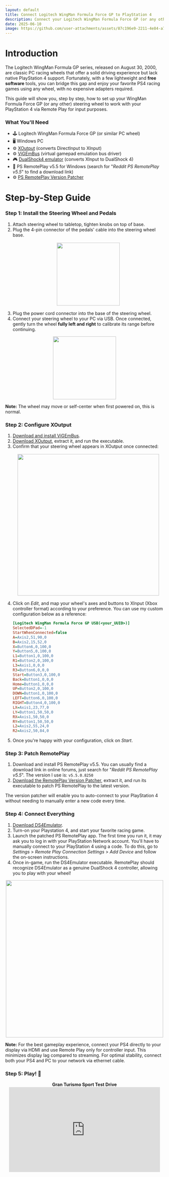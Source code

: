 ```yaml
---
layout: default
title: Connect Logitech WingMan Formula Force GP to PlayStation 4
description: Connect your Logitech WingMan Formula Force GP (or any other) steering wheel to your PlayStation 4.
date: 2025-06-10
image: https://github.com/user-attachments/assets/87c196e9-2211-4e84-a7c0-a10c570b6eef
---
```


# Introduction

The Logitech WingMan Formula GP series, released on August 30, 2000, are classic PC racing wheels that offer a solid driving experience but lack native PlayStation 4 support. Fortunately, with a few lightweight and **free software** tools, you can bridge this gap and enjoy your favorite PS4 racing games using any wheel, with no expensive adapters required.

This guide will show you, step by step, how to set up your WingMan Formula Force GP (or any other) steering wheel to work with your PlayStation 4 via Remote Play for input purposes.

### What You'll Need

 - 🕹️ Logitech WingMan Formula Force GP (or similar PC wheel)
 - 🖥️ Windows PC
 - ⚙️ [XOutput](https://github.com/csutorasa/XOutput/releases) (converts DirectInput to XInput)
 - ⚙️ [ViGEmBus](https://github.com/nefarius/ViGEmBus/releases) (virtual gamepad emulation bus driver)
 - 🎮 [DualShock4 emulator](https://github.com/r57zone/DualShock4-emulator/releases) (converts XInput to DualShock 4)
 - 📡 PS RemotePlay v5.5 for Windows (search for "_Reddit PS RemotePlay v5.5_" to find a download link)
 - ⚙️ [PS RemotePlay Version Patcher](https://github.com/xeropresence/remoteplay-version-patcher/releases)

# Step-by-Step Guide

<div class="step">
    <h3>Step 1: Install the Steering Wheel and Pedals</h3>
</div>

1. Attach steering wheel to tabletop, tighten knobs on top of base.
2. Plug the 4-pin connector of the pedals' cable into the steering wheel base.
    <p align="center" style="margin: 1rem 0;">
        <img src="https://github.com/user-attachments/assets/f9e90f7a-c585-4478-bd52-039212b135ff" width="200">
    </p>
3. Plug the power cord connector into the base of the steering wheel.
4. Connect your steering wheel to your PC via USB. Once connected, gently turn the wheel **fully left and right** to calibrate its range before continuing.

<p align="center">
  <img src="https://github.com/user-attachments/assets/29a7dabb-cd21-4c94-84cd-c9e19f98eddf" width="200">
</p>

**Note:** The wheel may move or self-center when first powered on, this is normal. 

<div class="step">
    <h3>Step 2: Configure XOutput</h3>
</div>

1. [Download and install ViGEmBus](https://github.com/nefarius/ViGEmBus/releases).
2. [Download XOutput](https://github.com/csutorasa/XOutput/releases), extract it, and run the executable.
3. Confirm that your steering wheel appears in XOutput once connected:
    <p align="center" style="margin: 1rem 0;">
        <img src="https://github.com/user-attachments/assets/266e999f-0dd9-47b8-8617-624b4c483efb" width="450">
    </p>
4. Click on _Edit_, and map your wheel's axes and buttons to XInput (Xbox controller format) according to your preference. You can use my custom configuration below as a reference:
    ```ini
    [Logitech WingMan Formula Force GP USB(<your_UUID>)]
    SelectedDPad=-1
    StartWhenConnected=false
    A=Axis2,51,90,0
    B=Axis2,15,52,0
    X=Button6,0,100,0
    Y=Button5,0,100,0
    L1=Button1,0,100,0
    R1=Button2,0,100,0
    L3=Axis1,0,0,0
    R3=Button6,0,0,0
    Start=Button3,0,100,0
    Back=Button1,0,0,0
    Home=Button1,0,0,0
    UP=Button2,0,100,0
    DOWN=Button1,0,100,0
    LEFT=Button6,0,100,0
    RIGHT=Button4,0,100,0
    LX=Axis1,23,77,0
    LY=Button1,50,50,0
    RX=Axis1,50,50,0
    RY=Button1,50,50,0
    L2=Axis2,55,24,0
    R2=Axis2,50,84,0
    ```
5. Once you're happy with your configuration, click on _Start_.

<div class="step">
    <h3>Step 3: Patch RemotePlay</h3>
</div>

1. Download and install PS RemotePlay v5.5. You can usually find a download link in online forums, just search for "_Reddit PS RemotePlay v5.5_". The version I use is: `v5.5.0.8250`
2. [Download the RemotePlay Version Patcher](https://github.com/xeropresence/remoteplay-version-patcher/releases), extract it, and run its executable to patch PS RemotePlay to the latest version.

The version patcher will enable you to auto-connect to your PlayStation 4 without needing to manually enter a new code every time.

<div class="step">
    <h3>Step 4: Connect Everything</h3>
</div>

1. [Download DS4Emulator](https://github.com/r57zone/DualShock4-emulator/releases).
2. Turn-on your Playstation 4, and start your favorite racing game.
3. Launch the patched PS RemotePlay app. The first time you run it, it may ask you to log in with your PlayStation Network account. You'll have to manually connect to your PlayStation 4 using a code. To do this, go to _Settings_ > _Remote Play Connection Settings_ > _Add Device_ and follow the on-screen instructions.
4. Once in-game, run the DS4Emulator executable. RemotePlay should recognize DS4Emulator as a genuine DualShock 4 controller, allowing you to play with your wheel!

<p align="center">
    <img src="https://github.com/user-attachments/assets/af9c09d3-5db9-4319-b938-dbdc832737d6" width="500">
</p>

**Note:** For the best gameplay experience, connect your PS4 directly to your display via HDMI and use Remote Play only for controller input. This minimizes display lag compared to streaming. For optimal stability, connect both your PS4 and PC to your network via ethernet cable.

<div class="step">
    <h3>Step 5: Play! 🏁</h3>
</div>

<p align="center">
    <strong>Gran Turismo Sport Test Drive</strong><br>
    <iframe width="480" height="270" src="https://github.com/user-attachments/assets/a00f45bd-9882-45d7-8038-712bad51fbfa" frameborder="0" allowfullscreen></iframe>
</p>
